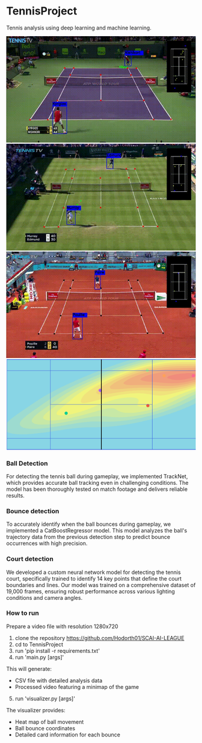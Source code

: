 # TennisProject
Tennis analysis using deep learning and machine learning. <br>

![](pics/hard.gif)
![](pics/grass.gif)
![](pics/clay.gif)
![](pics/heatmap_img.png)

### Ball Detection
For detecting the tennis ball during gameplay, we implemented TrackNet, which provides accurate ball tracking even in challenging conditions. The model has been thoroughly tested on match footage and delivers reliable results.

### Bounce detection
To accurately identify when the ball bounces during gameplay, we implemented a CatBoostRegressor model. This model analyzes the ball's trajectory data from the previous detection step to predict bounce occurrences with high precision.

### Court detection
We developed a custom neural network model for detecting the tennis court, specifically trained to identify 14 key points that define the court boundaries and lines. Our model was trained on a comprehensive dataset of 19,000 frames, ensuring robust performance across various lighting conditions and camera angles.
### How to run
Prepare a video file with resolution 1280x720
1. clone the repository https://github.com/Hodorth01/SCAI-AI-LEAGUE
2. cd to TennisProject
3. run 'pip install -r requirements.txt'
4. run 'main.py [args]'

This will generate:
* CSV file with detailed analysis data
* Processed video featuring a minimap of the game

5. run 'visualizer.py [args]'

The visualizer provides:
* Heat map of ball movement
* Ball bounce coordinates
* Detailed card information for each bounce

